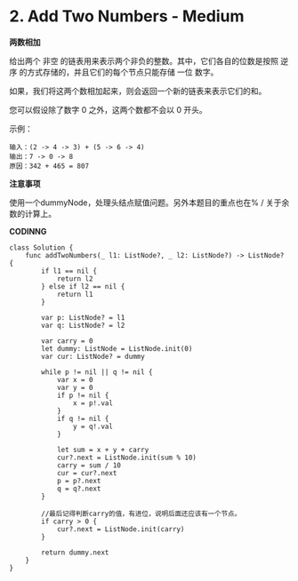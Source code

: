 # 2. Add Two Numbers - Medium
**两数相加**

给出两个 非空 的链表用来表示两个非负的整数。其中，它们各自的位数是按照 逆序 的方式存储的，并且它们的每个节点只能存储 一位 数字。

如果，我们将这两个数相加起来，则会返回一个新的链表来表示它们的和。

您可以假设除了数字 0 之外，这两个数都不会以 0 开头。

示例：

```
输入：(2 -> 4 -> 3) + (5 -> 6 -> 4)
输出：7 -> 0 -> 8
原因：342 + 465 = 807
```
**注意事项**

使用一个dummyNode，处理头结点赋值问题。另外本题目的重点也在% / 关于余数的计算上。

**CODINNG**

```
class Solution {
    func addTwoNumbers(_ l1: ListNode?, _ l2: ListNode?) -> ListNode? {
        if l1 == nil {
            return l2
        } else if l2 == nil {
            return l1
        }

        var p: ListNode? = l1
        var q: ListNode? = l2

        var carry = 0
        let dummy: ListNode = ListNode.init(0)
        var cur: ListNode? = dummy

        while p != nil || q != nil {
            var x = 0
            var y = 0
            if p != nil {
                x = p!.val
            }
            if q != nil {
                y = q!.val
            }

            let sum = x + y + carry
            cur?.next = ListNode.init(sum % 10)
            carry = sum / 10
            cur = cur?.next
            p = p?.next
            q = q?.next
        }

        //最后记得判断carry的值，有进位，说明后面还应该有一个节点。
        if carry > 0 {
            cur?.next = ListNode.init(carry)
        }

        return dummy.next
    }
}
```
